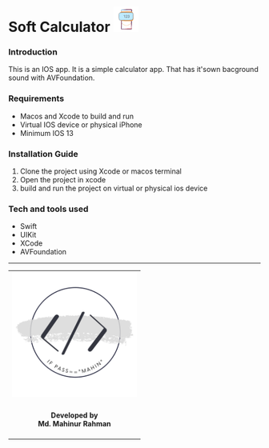 <h1>Soft Calculator <td align="center"><img src="Documentation/Soft-Cal.png" height="50" width="50"></h4></td></h1>

<h3>Introduction</h3>
  <p>This is an IOS app. It is a simple calculator app. That has it'sown bacground sound with AVFoundation.</p>

<h3>Requirements</h3>
  <ul>
    <li>Macos and Xcode to build and run</li>
    <li>Virtual IOS device or physical iPhone</li>
    <li>Minimum IOS 13</li> 
  </ul>

<h3>Installation Guide</h3>
  <ol>
    <li>Clone the project using Xcode or macos terminal</li>
    <li>Open the project in xcode</li>
    <li>build and run the project on virtual or physical ios device</li> 
  </ol>
  
<h3>Tech and tools used</h3>
  <ul>
    <li>Swift</li>
    <li>UIKit</li>
    <li>XCode</li>
    <li>AVFoundation</li>
  </ul>
<hr>
<table style="border:none">
  <tr>  
    <td align="center"><img src="Documentation/mahinsLogo.png" height="250" width="250"></h4></td>
  </tr>
  <tr>  
    <td align="center"><h4>Developed by <br> Md. Mahinur Rahman</h4></td>
  </tr>
</table>

